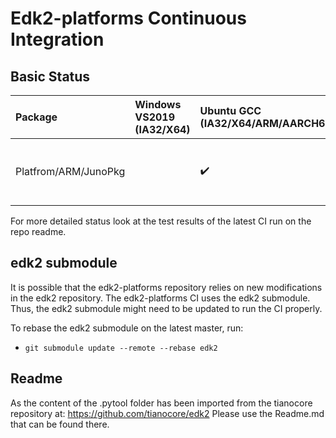 # Edk2-platforms Continuous Integration

## Basic Status

| Package                      | Windows VS2019 (IA32/X64)| Ubuntu GCC (IA32/X64/ARM/AARCH64) | Known Issues |
| :----                        | :-----                   | :----                             | :---         |
| Platfrom/ARM/JunoPkg         |                          | :heavy_check_mark:                | Spell checking in audit mode. CompilerCheck disabled (need a PlatformCI).

For more detailed status look at the test results of the latest CI run on the
repo readme.

## edk2 submodule

It is possible that the edk2-platforms repository relies on new modifications
in the edk2 repository. The edk2-platforms CI uses the edk2 submodule. Thus,
the edk2 submodule might need to be updated to run the CI properly.

To rebase the edk2 submodule on the latest master, run:
* `git submodule update --remote --rebase edk2`

## Readme

As the content of the .pytool folder has been imported from the tianocore repository at:
https://github.com/tianocore/edk2
Please use the Readme.md that can be found there.


